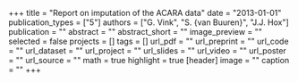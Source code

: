 +++
title = "Report on imputation of the ACARA data"
date = "2013-01-01"
publication_types = ["5"]
authors = ["G. Vink", "S. {van Buuren}", "J.J. Hox"]
publication = ""
abstract = ""
abstract_short = ""
image_preview = ""
selected = false
projects = []
tags = []
url_pdf = ""
url_preprint = ""
url_code = ""
url_dataset = ""
url_project = ""
url_slides = ""
url_video = ""
url_poster = ""
url_source = ""
math = true
highlight = true
[header]
image = ""
caption = ""
+++
